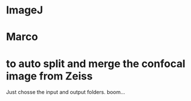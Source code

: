 # ImageJ
# Marco
# to auto split and merge the confocal image from Zeiss
Just chosse the input and output folders. boom...
